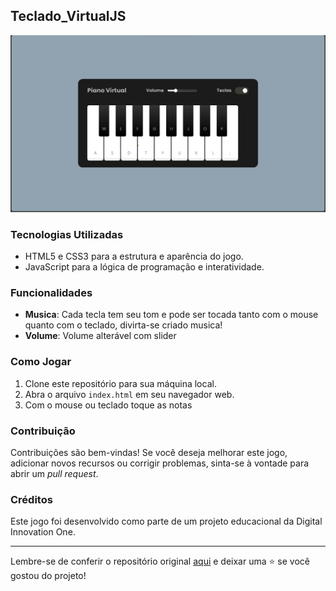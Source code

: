 ## Teclado_VirtualJS
<img src="piano_img.png"/>

### Tecnologias Utilizadas
- HTML5 e CSS3 para a estrutura e aparência do jogo.
- JavaScript para a lógica de programação e interatividade.

### Funcionalidades 

- **Musica**: Cada tecla tem seu tom e pode ser tocada tanto com o mouse quanto com o teclado, divirta-se criado musica!
- **Volume**: Volume alterável com slider

### Como Jogar

1. Clone este repositório para sua máquina local.
2. Abra o arquivo `index.html` em seu navegador web.
3. Com o mouse ou teclado toque as notas


### Contribuição

Contribuições são bem-vindas! Se você deseja melhorar este jogo, adicionar novos recursos ou corrigir problemas, sinta-se à vontade para abrir um _pull request_.

### Créditos

Este jogo foi desenvolvido como parte de um projeto educacional da Digital Innovation One.

---

Lembre-se de conferir o repositório original [aqui](https://github.com/felipeAguiarCode/js-music-keyboard-virtual/tree/main) e deixar uma ⭐️ se você gostou do projeto!
